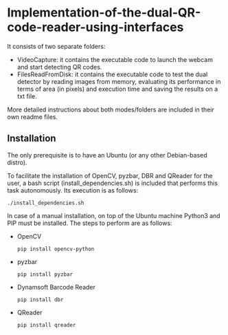 # Implementation-of-the-dual-QR-code-reader-using-interfaces
It consists of two separate folders:

- VideoCapture: it contains the executable code to launch the webcam and start detecting QR codes.
- FilesReadFromDisk: it contains the executable code to test the dual detector by reading images from memory, evaluating its performance in terms of area (in pixels) and execution time and saving the results on a txt file.

More detailed instructions about both modes/folders are included in their own readme files.

## Installation

The only prerequisite is to have an Ubuntu (or any other Debian-based distro).

To facilitate the installation of OpenCV, pyzbar, DBR and QReader for the user, a bash script (install_dependencies.sh) is included that performs this task autonomously. Its execution is as follows:

    ./install_dependencies.sh

In case of a manual installation, on top of the Ubuntu machine Python3 and PIP must be installed. The steps to perform are as follows:

- OpenCV 
    
    ```
    pip install opencv-python
    ```

- pyzbar

    ```
    pip install pyzbar
    ```

- Dynamsoft Barcode Reader

    ```
    pip install dbr
    ```

- QReader

    ```
    pip install qreader
    ```
